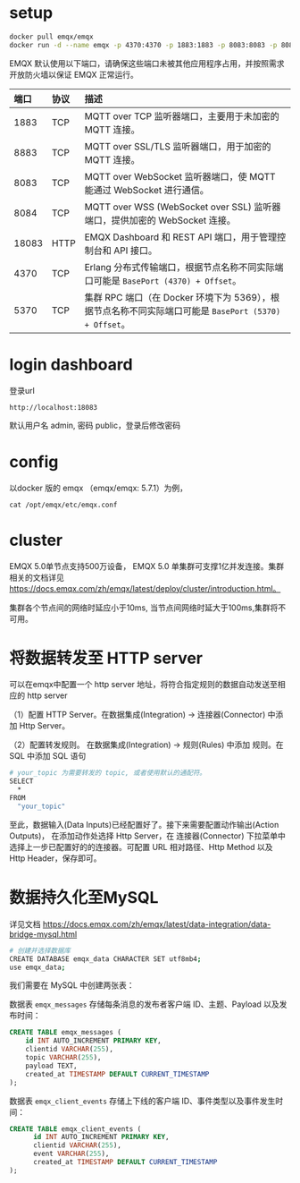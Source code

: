 # setup

```sh
docker pull emqx/emqx
docker run -d --name emqx -p 4370:4370 -p 1883:1883 -p 8083:8083 -p 8084:8084 -p 8883:8883 -p 18083:18083 emqx/emqx:5.7.1
```

EMQX 默认使用以下端口，请确保这些端口未被其他应用程序占用，并按照需求开放防火墙以保证 EMQX 正常运行。

| 端口  | 协议 | 描述                                                         |
| :---- | :--- | :----------------------------------------------------------- |
| 1883  | TCP  | MQTT over TCP 监听器端口，主要用于未加密的 MQTT 连接。       |
| 8883  | TCP  | MQTT over SSL/TLS 监听器端口，用于加密的 MQTT 连接。         |
| 8083  | TCP  | MQTT over WebSocket 监听器端口，使 MQTT 能通过 WebSocket 进行通信。 |
| 8084  | TCP  | MQTT over WSS (WebSocket over SSL) 监听器端口，提供加密的 WebSocket 连接。 |
| 18083 | HTTP | EMQX Dashboard 和 REST API 端口，用于管理控制台和 API 接口。 |
| 4370  | TCP  | Erlang 分布式传输端口，根据节点名称不同实际端口可能是 `BasePort (4370) + Offset`。 |
| 5370  | TCP  | 集群 RPC 端口（在 Docker 环境下为 5369），根据节点名称不同实际端口可能是 `BasePort (5370) + Offset`。 |

# login dashboard

登录url

```
http://localhost:18083
```



默认用户名 admin, 密码 public，登录后修改密码

# config

以docker 版的 emqx （emqx/emqx: 5.7.1）为例，

```shell
cat /opt/emqx/etc/emqx.conf
```

# cluster

EMQX 5.0单节点支持500万设备， EMQX 5.0 单集群可支撑1亿并发连接。集群相关的文档详见  https://docs.emqx.com/zh/emqx/latest/deploy/cluster/introduction.html。

集群各个节点间的网络时延应小于10ms, 当节点间网络时延大于100ms,集群将不可用。

# 将数据转发至 HTTP server

可以在emqx中配置一个 http server 地址，将符合指定规则的数据自动发送至相应的 http server

（1）配置 HTTP Server。在数据集成(Integration) -> 连接器(Connector) 中添加 Http Server。

（2）配置转发规则。 在数据集成(Integration) -> 规则(Rules) 中添加 规则。在 SQL 中添加 SQL 语句

````sh
# your_topic 为需要转发的 topic, 或者使用默认的通配符。
SELECT
  *
FROM
  "your_topic"
````

至此，数据输入(Data Inputs)已经配置好了。接下来需要配置动作输出(Action Outputs)， 在添加动作处选择 Http Server，在 连接器(Connector) 下拉菜单中选择上一步已配置好的的连接器。可配置 URL 相对路径、Http Method 以及 Http Header，保存即可。

# 数据持久化至MySQL

详见文档  https://docs.emqx.com/zh/emqx/latest/data-integration/data-bridge-mysql.html

```sh
# 创建并选择数据库
CREATE DATABASE emqx_data CHARACTER SET utf8mb4;
use emqx_data;
```

我们需要在 MySQL 中创建两张表：

数据表 `emqx_messages` 存储每条消息的发布者客户端 ID、主题、Payload 以及发布时间：

```sql
CREATE TABLE emqx_messages (
    id INT AUTO_INCREMENT PRIMARY KEY,
    clientid VARCHAR(255),
    topic VARCHAR(255),
    payload TEXT,
    created_at TIMESTAMP DEFAULT CURRENT_TIMESTAMP
);
```

数据表 `emqx_client_events` 存储上下线的客户端 ID、事件类型以及事件发生时间：

```sql
CREATE TABLE emqx_client_events (
      id INT AUTO_INCREMENT PRIMARY KEY,
      clientid VARCHAR(255),
      event VARCHAR(255),
      created_at TIMESTAMP DEFAULT CURRENT_TIMESTAMP
);
```

